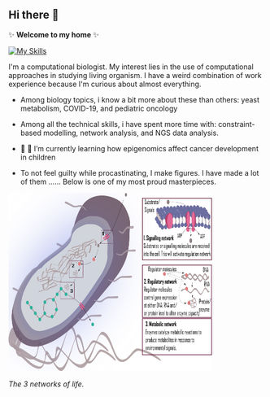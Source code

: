 ## Hi there 👋


 ✨ **Welcome to my home** ✨ 
 
[![My Skills](https://skillicons.dev/icons?i=anaconda,bash,git,github,gitlab,latex,linux,matlab,py,r,sublime,ubuntu,vscode)](https://skillicons.dev)

I'm a computational biologist. My interest lies in the use of computational approaches in studying living organism. 
I have a weird combination of work experience because I'm curious about almost everything.

- Among biology topics, i know a bit more about these than others: yeast metabolism, COVID-19, and pediatric oncology
- Among all the technical skills, i have spent more time with: constraint-based modelling, network analysis, and NGS data analysis.  
-  🔭 🌱 I’m currently learning how epigenomics affect cancer development in children 

- To not feel guilty while procastinating, I make figures. I have made a lot of them ......
  Below is one of my most proud masterpieces.
  
  

  <p>
<img src="https://github.com/nhungpham1707/nhungpham1707/blob/main/3networks.png" width="400" height="350" alt>
</p>
<p>
    <em>The 3 networks of life<em>.
        </p>
